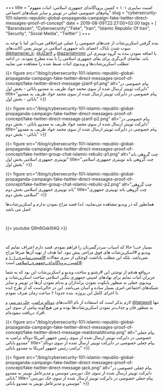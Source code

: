 +++
title = "امنیت سایبری ۱۰۱ + کمپین پروپاگاندای جمهوری اسلامی: اثبات مفهوم پیام‌های خصوصی جعلی در توییتر و سایر شبکه‌های اجتماعی"
slug = "cybersecurity-101-islamic-republic-global-propaganda-campaign-fake-twitter-direct-messages-proof-of-concept"
date = 2019-08-09T22:27:00+02:00
tags = [ "Barandazan", "Cybersecurity","Fake", "Iran", "Islamic Republic Of Iran", "Security", "Social Media", "Twitter" ]
+++

بنده گرفتن اسکرین‌شات از چت‌های خصوصی را عملی غیراخلاقی می‌دانم. اما با توجه به سوت شدن نایاک، اعضای باند جمهوری اسلامی در توییتر یعنی اکانت‌های [@khamenei_ir](htts://twitter.com/khamenei_ir)، [@JZarif](htts://twitter.com/JZarif) و [@azarijahromi](htts://twitter.com/azarijahromi) با اضافه نمودن بنده به گروه توییتری این باند، تقاضای لابی‌گری برای بقای جمهوری اسلامی را با بنده مطرح نمودند. در ادامه مطلب اسکرین‌شات‌ها و ویدیوی اثبات ضبط شده را مشاهده می نمایید:

<!--more-->

{{< figure src="/blog/cybersecurity-101-islamic-republic-global-propaganda-campaign-fake-twitter-direct-messages-proof-of-concept/fake-twitter-direct-message-jzarif-p1.png" alt="پیام خصوصی در دایرکت توییتر ارسال شده از سوی محمد جواد ظریف به ممدوو بابائی - بخش اول" title="پیام خصوصی در دایرکت توییتر ارسال شده از سوی محمد جواد ظریف به ممدوو بابائی - بخش اول" >}}

{{< figure src="/blog/cybersecurity-101-islamic-republic-global-propaganda-campaign-fake-twitter-direct-messages-proof-of-concept/fake-twitter-direct-message-jzarif-p2.png" alt="پیام خصوصی در دایرکت توییتر ارسال شده از سوی محمد جواد ظریف به ممدوو بابائی - بخش دوم" title="پیام خصوصی در دایرکت توییتر ارسال شده از سوی محمد جواد ظریف به ممدوو بابائی - بخش دوم" >}}

{{< figure src="/blog/cybersecurity-101-islamic-republic-global-propaganda-campaign-fake-twitter-direct-messages-proof-of-concept/fake-twitter-group-chat-islamic-rebulic-p1.png" alt="چت گروهی باند توییتری جمهوری اسلامی بخش اول" title="چت گروهی باند توییتری جمهوری اسلامی بخش اول" >}}

{{< figure src="/blog/cybersecurity-101-islamic-republic-global-propaganda-campaign-fake-twitter-direct-messages-proof-of-concept/fake-twitter-group-chat-islamic-rebulic-p2.png" alt="چت گروهی باند توییتری جمهوری اسلامی بخش دوم" title="چت گروهی باند توییتری جمهوری اسلامی بخش دوم" >}}

همانطور که در ویدیو مشاهده می‌نمایید، ابدا قصد مزاح نمودن ندارم و اسکرین‌شات‌ها اصل می باشد:

<br />

{{< youtube Q9n6Gsk0lAQ >}}

<br />

بسیار خب! حالا که اسباب سردرگمی‌تان را فراهم نمودم، قصد دارم اعتراف نمایم که ویدیو و #اسکرین‌شات های فوق مزاحی بیش نبود. اما هدف از تهیه آن‌ها صرفا مزاح نمی‌باشد. بلکه این مطلب یاداشت کوچکی از سری مقالات [#امنیت_سایبری_۱۰۱](https://twitter.com/hashtag/%D8%A7%D9%85%D9%86%DB%8C%D8%AA_%D8%B3%D8%A7%DB%8C%D8%A8%D8%B1%DB%8C_%DB%B1%DB%B0%DB%B1?src=hash) و [#کمپین_پروپاگاندای_جمهوری_اسلامی](https://twitter.com/hashtag/%DA%A9%D9%85%D9%BE%DB%8C%D9%86_%D9%BE%D8%B1%D9%88%D9%BE%D8%A7%DA%AF%D8%A7%D9%86%D8%AF%D8%A7%DB%8C_%D8%AC%D9%85%D9%87%D9%88%D8%B1%DB%8C_%D8%A7%D8%B3%D9%84%D8%A7%D9%85%DB%8C?src=hash) است.

درواقع هدفم از نوشتن این #رشتو و ساخت ویدیو و اسکرین‌شات‌ این بود که به شما عزیزان اثبات نمایم برای نهادهای امنیتی جمهوری ننگین اسلامی ساخت اسکرین‌شات و ویدیوی جعلی به منظور بایکوت نمودن براندازان و بدنام نمودن آن‌ها در توییتر و سایر شبکه‌های اجتماعی امری بسیار ساده و آسان می‌باشد. این در حالی‌است که از طرح ایده تا اجرای کامل این پروژه، بنده حدودا ۲ ساعت زمان صرف نمودم.

لازم بذکر است که استفاده از نام اکانت‌های [دونالد ترامپ](https://twitter.com/realDonaldTrump)، [جک‌ دورسی](https://twitter.com/jack) و [@tanasoli](https://twitter.com/tanasoli) تنها به منظور فان و جذاب‌تر نمودن اسکرین‌شات‌ها بوده و من هیچ‌گونه پیامی از سوی این افراد دریافت ننموده‌ام.

{{< figure src="/blog/cybersecurity-101-islamic-republic-global-propaganda-campaign-fake-twitter-direct-messages-proof-of-concept/fake-twitter-direct-message-realdonaldtrump.png" alt="پیام جعلی خصوصی در دایرکت توییتر ارسال شده از سوی رئیس جمهور آمریکا دونالد ترامپ به ممدوو بابائی" title="پیام جعلی خصوصی در دایرکت توییتر ارسال شده از سوی دونالد ترامپ رئیس جمهور آمریکا به ممدوو بابائی" >}}

{{< figure src="/blog/cybersecurity-101-islamic-republic-global-propaganda-campaign-fake-twitter-direct-messages-proof-of-concept/fake-twitter-direct-message-jack.png" alt="پیام جعلی خصوصی در دایرکت توییتر ارسال شده از سوی جک دورسی موسس و مدیرعامل توییتر به ممدوو بابائی" title="پیام جعلی خصوصی در دایرکت توییتر ارسال شده از سوی جک دورسی موسس و مدیرعامل توییتر به ممدوو بابائی" >}}
